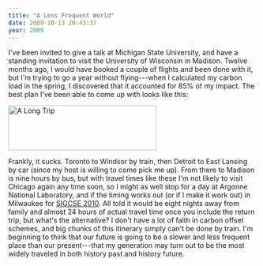 ```yaml
---
title: "A Less Frequent World"
date: 2009-10-13 20:43:37
year: 2009
---
```

I've been invited to give a talk at Michigan State University, and have a standing invitation to visit the University of Wisconsin in Madison. Twelve months ago, I would have booked a couple of flights and been done with it, but I'm trying to go a year without flying---when I calculated my carbon load in the spring, I discovered that it accounted for 85% of my impact. The best plan I've been able to come up with looks like this:

<img title="A Long Trip" src="{{'/files/2009/10/screen-shot-2009-10-08-at-70957-am-300x91.png' | relative_url}}" alt="A Long Trip" width="300" height="91" />

Frankly, it sucks. Toronto to Windsor by train, then Detroit to East Lansing by car (since my host is willing to come pick me up). From there to Madison is nine hours by bus, but with travel times like these I'm not likely to visit Chicago again any time soon, so I might as well stop for a day at Argonne National Laboratory, and if the timing works out (or if I make it work out) in Milwaukee for <a href="http://www.sigcse.org/sigcse2010/">SIGCSE 2010</a>. All told it would be eight nights away from family and almost 24 hours of actual travel time once you include the return trip, but what's the alternative? I don't have a lot of faith in carbon offset schemes, and big chunks of this itinerary simply can't be done by train. I'm beginning to think that our future is going to be a slower and less frequent place than our present---that my generation may turn out to be the most widely traveled in both history past and history future.
